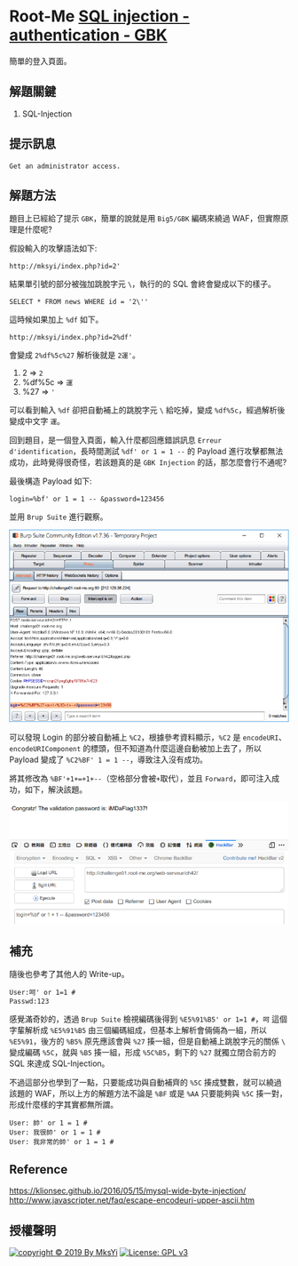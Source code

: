 Root-Me [SQL injection - authentication - GBK](https://www.root-me.org/en/Challenges/Web-Server/SQL-injection-authentication-GBK)
===

簡單的登入頁面。

## 解題關鍵
1. SQL-Injection

## 提示訊息
```
Get an administrator access.
```

## 解題方法
題目上已經給了提示 `GBK`，簡單的說就是用 `Big5/GBK` 編碼來繞過 WAF，但實際原理是什麼呢?  

假設輸入的攻擊語法如下:

```
http://mksyi/index.php?id=2'
```

結果單引號的部分被強加跳脫字元 `\`，執行的的 SQL 會終會變成以下的樣子。  

```
SELECT * FROM news WHERE id = '2\''
```

這時候如果加上 `%df` 如下。  

```
http://mksyi/index.php?id=2%df'
```

會變成 `2%df%5c%27` 解析後就是 `2運'`。  
1. 2 => `2`
2. %df%5c => `運`
3. %27 => `'`

可以看到輸入 `%df` 卻把自動補上的跳脫字元 `\` 給吃掉，變成 `%df%5c`，經過解析後變成中文字 `運`。  

回到題目，是一個登入頁面，輸入什麼都回應錯誤訊息 `Erreur d'identification`，長時間測試 `%df' or 1 = 1 --` 的 Payload 進行攻擊都無法成功，此時覺得很奇怪，若該題真的是 `GBK Injection` 的話，那怎麼會行不通呢?  

最後構造 Payload 如下:

```
login=%bf' or 1 = 1 -- &password=123456
```

並用 `Brup Suite` 進行觀察。  

![](img/01.png)  

可以發現 Login 的部分被自動補上 `%C2`，根據參考資料顯示，`%C2` 是 `encodeURI`、`encodeURIComponent` 的標頭，但不知道為什麼這邊自動被加上去了，所以 Payload 變成了 `%C2%BF' 1 = 1 --`，導致注入沒有成功。  

將其修改為 `%BF'+1+=+1+--`（空格部分會被`+`取代），並且 `Forward`，即可注入成功，如下，解決該題。  

![](img/02.png)  

## 補充
隨後也參考了其他人的 Write-up。  
```
User:呵' or 1=1 #
Passwd:123
```

感覺滿奇妙的，透過 `Brup Suite` 檢視編碼後得到 `%E5%91%B5' or 1=1 #`，`呵` 這個字輩解析成 `%E5%91%B5` 由三個編碼組成，但基本上解析會倆倆為一組，所以 `%E5%91`，後方的 `%B5%` 原先應該會與 `%27` 揍一組，但是自動補上跳脫字元的關係 `\` 變成編碼 `%5C`，就與 `%B5` 揍一組，形成 `%5C%B5`，剩下的 `%27` 就獨立閉合前方的 SQL 來達成 SQL-Injection。  

不過這部分也學到了一點，只要能成功與自動補齊的 `%5C` 揍成雙數，就可以繞過該題的 WAF，所以上方的解題方法不論是 `%BF` 或是 `%AA` 只要能夠與 `%5C` 揍一對，形成什麼樣的字其實都無所謂。  

```
User: 帥' or 1 = 1 #
User: 我很帥' or 1 = 1 #
User: 我非常的帥' or 1 = 1 #
```

## Reference
https://klionsec.github.io/2016/05/15/mysql-wide-byte-injection/
http://www.javascripter.net/faq/escape-encodeuri-upper-ascii.htm

## 授權聲明
[![copyright © 2019 By MksYi](https://img.shields.io/badge/copyright%20©-%202019%20By%20MksYi-blue.svg)](https://mks.tw/)
[![License: GPL v3](https://img.shields.io/badge/License-GPL%20v3-blue.svg)](https://www.gnu.org/licenses/gpl-3.0)